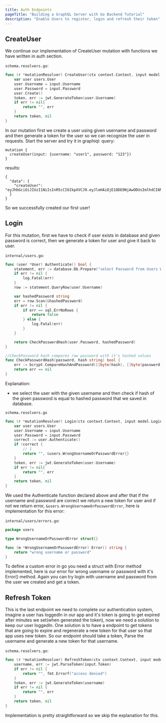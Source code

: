 ```yaml
---
title: Auth Endpoints
pageTitle: "Building a GraphQL Server with Go Backend Tutorial"
description: "Enable Users to register, login and refresh their token"
---
```


## CreateUser <a name="createuser"></a>
We continue our implementation of CreateUser mutation with functions we have written in auth section.

<Instruction>

`schema.resolvers.go`:
```go
func (r *mutationResolver) CreateUser(ctx context.Context, input model.NewUser) (string, error) {
	var user users.User
	user.Username = input.Username
	user.Password = input.Password
	user.Create()
	token, err := jwt.GenerateToken(user.Username)
	if err != nil{
		return "", err
	}
	return token, nil
}
```

</Instruction>

In our mutation first we create a user using given username and password and then generate a token for the user so we can recognize the user in requests.
Start the server and try it in graphiql:
query:
```
mutation {
  createUser(input: {username: "user1", password: "123"})
}
```
results:
```
{
  "data": {
    "createUser": "eyJhbGciOiJIUzI1NiIsInR5cCI6IkpXVCJ9.eyJleHAiOjE1ODE0NjAwODUsImlhdCI6MTU4MTQ1OTc4NX0.rYLOM123kSulGjvK5VP8c7S0kgk03WweS2VJUUbAgNA"
  }
}
```
So we successfully created our first user!

## Login <a name="login"></a>
For this mutation, first we have to check if user exists in database and given password is correct, then we generate a token for user and give it back to user.

<Instruction>

`internal/users.go`:
```go
func (user *User) Authenticate() bool {
	statement, err := database.Db.Prepare("select Password from Users WHERE Username = ?")
	if err != nil {
		log.Fatal(err)
	}
	row := statement.QueryRow(user.Username)

	var hashedPassword string
	err = row.Scan(&hashedPassword)
	if err != nil {
		if err == sql.ErrNoRows {
			return false
		} else {
			log.Fatal(err)
		}
	}

	return CheckPasswordHash(user.Password, hashedPassword)
}

//CheckPassword hash compares raw password with it's hashed values
func CheckPasswordHash(password, hash string) bool {
	err := bcrypt.CompareHashAndPassword([]byte(hash), []byte(password))
	return err == nil
}
```

</Instruction>

Explanation:
* we select the user with the given username and then check if hash of the given password is equal to hashed password that we saved in database.

<Instruction>

`schema.resolvers.go`
```go
func (r *mutationResolver) Login(ctx context.Context, input model.Login) (string, error) {
	var user users.User
	user.Username = input.Username
	user.Password = input.Password
	correct := user.Authenticate()
	if !correct {
		// 1
		return "", &users.WrongUsernameOrPasswordError{}
	}
	token, err := jwt.GenerateToken(user.Username)
	if err != nil{
		return "", err
	}
	return token, nil
}
```

</Instruction>

We used the Authenticate function declared above and after that if the username and password are correct we return a new token for user and if not we return error, `&users.WrongUsernameOrPasswordError`, here is implementation for this error:

<Instruction>

`internal/users/errors.go`:
```go
package users

type WrongUsernameOrPasswordError struct{}

func (m *WrongUsernameOrPasswordError) Error() string {
	return "wrong username or password"
}
```

</Instruction>

To define a custom error in go you need a struct with Error method implemented, here is our error for wrong username or password with it's Error() method.
Again you can try login with username and password from the user we created and get a token.

## Refresh Token <a name="refresh-token"></a>
This is the last endpoint we need to complete our authentication system, imagine a user has loggedIn in our app and it's token is going to get expired after minutes we set(when generated the token), now we need a solution to keep our user loggedIn. One solution is to have a endpoint to get tokens that are going to expire and regenerate a new token for that user so that app uses new token.
So our endpoint should take a token, Parse the username and generate a new token for that username.

<Instruction>

`schema.resolvers.go`:
```go
func (r *mutationResolver) RefreshToken(ctx context.Context, input model.RefreshTokenInput) (string, error) {
	username, err := jwt.ParseToken(input.Token)
	if err != nil {
		return "", fmt.Errorf("access denied")
	}
	token, err := jwt.GenerateToken(username)
	if err != nil {
		return "", err
	}
	return token, nil
}
```

</Instruction>

Implementation is pretty straightforward so we skip the explanation for this.
